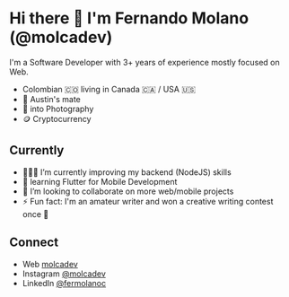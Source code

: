 # Hi there 👋 I'm Fernando Molano (@molcadev)

I'm a Software Developer with 3+ years of experience mostly focused on Web.

- Colombian 🇨🇴 living in Canada 🇨🇦 / USA 🇺🇸
- 🐶 Austin's mate
- 📸 into Photography
- 🪙 Cryptocurrency

## Currently
- 👨🏻‍💻 I’m currently improving my backend (NodeJS) skills
- 🫡 learning Flutter for Mobile Development
- 🤝 I’m looking to collaborate on more web/mobile projects
- ⚡ Fun fact: I'm an amateur writer and won a creative writing contest once 🥇

## Connect
- Web [molcadev](https://molcadev.netlify.app/)
- Instagram [@molcadev](https://www.instagram.com/molcadev/)
- LinkedIn [@fermolanoc](https://www.linkedin.com/in/fermolanoc/)

